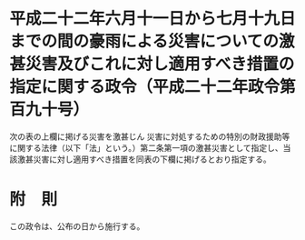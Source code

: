# 平成二十二年六月十一日から七月十九日までの間の豪雨による災害についての激甚災害及びこれに対し適用すべき措置の指定に関する政令（平成二十二年政令第百九十号）
次の表の上欄に掲げる災害を激甚じん
災害に対処するための特別の財政援助等に関する法律（以下「法」という。）第二条第一項の激甚災害として指定し、当該激甚災害に対し適用すべき措置を同表の下欄に掲げるとおり指定する。
# 附　則
この政令は、公布の日から施行する。
